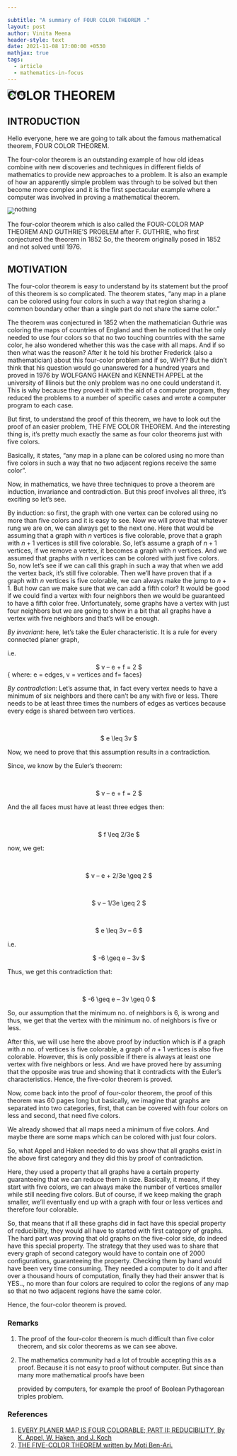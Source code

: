 ```yaml
---

subtitle: "A summary of FOUR COLOR THEOREM ."
layout: post
author: Vinita Meena
header-style: text
date: 2021-11-08 17:00:00 +0530
mathjax: true
tags:
  - article
  - mathematics-in-focus
---
```


<div>
  <img src="/blog/media/post/2021-11-08-four-color-theorem_img2.PNG" alt="four">
  <h1 style="margin-top: -20px"> COLOR THEOREM </h1>
</div>

## **INTRODUCTION**

Hello everyone, here we are going to talk about the famous mathematical theorem, FOUR COLOR THEOREM.  

The four-color theorem is an outstanding example of how old ideas combine with new discoveries and techniques in different fields of mathematics to provide new approaches to a problem. It is also an example of how an apparently simple problem was through to be solved but then become more complex and it is the first spectacular example where a computer was involved in proving a mathematical theorem.   


<div style="line-height:10px">
<img align = "center" src = "/blog/media/post/2021-11-08-four-color-theorem_img1.PNG" alt = "nothing">
</div>

The four-color theorem which is also called the FOUR-COLOR MAP THEOREM AND GUTHRIE’S PROBLEM after F. GUTHRIE, who first conjectured the theorem in 1852  So, the theorem originally posed in 1852 and not solved until 1976.  

## **MOTIVATION**

The four-color theorem is easy to understand by its statement but the proof of this theorem is so complicated. The theorem states, “any map in a plane can be colored using four colors in such a way that region sharing a common boundary other than a single part do not share the same color.”  

The theorem was conjectured in 1852 when the mathematician Guthrie was coloring the maps of countries of England and then he noticed that he only needed to use four colors so that no two touching countries with the same color, he also wondered whether this was the case with all maps. And if so then what was the reason? After it he told his brother Frederick (also a mathematician) about this four-color problem and if so, WHY? But he didn’t think that his question would go unanswered for a hundred years and proved in 1976 by WOLFGANG HAKEN and KENNETH APPEL at the university of Illinois but the only problem was no one could understand it. This is why because they proved it with the aid of a computer program, they reduced the problems to a number of specific cases and wrote a computer program to each case.   

But first, to understand the proof of this theorem, we have to look out the proof of an easier problem, THE FIVE COLOR THEOREM. And the interesting thing is, it’s pretty much exactly the same as four color theorems just with five colors.   

Basically, it states, “any map in a plane can be colored using no more than five colors in such a way that no two adjacent regions receive the same color”.  

Now, in mathematics, we have three techniques to prove a theorem are induction, invariance and contradiction. But this proof involves all three, it’s exciting so let’s see.   

By induction: so first, the graph with one vertex can be colored using no more than five colors and it is easy to see. Now we will prove that whatever rung we are on, we can always get to the next one. Here that would be assuming that a graph with $n$ vertices is five colorable, prove that a graph with $n + 1$ vertices is still five colorable. So, let’s assume a graph of $n + 1$ vertices, if we remove a vertex, it becomes a graph with $n$ vertices. And we assumed that graphs with $n$ vertices can be colored with just five colors. So, now let’s see if we can call this graph in such a way that when we add the vertex back, it’s still five colorable. Then we’ll have proven that if a graph with $n$ vertices is five colorable, we can always make the jump to $n + 1$. But how can we make sure that we can add a fifth color? It would be good if we could find a vertex with four neighbors then we would be guaranteed to have a fifth color free. Unfortunately, some graphs have a vertex with just four neighbors but we are going to show in a bit that all graphs have a vertex with five neighbors and that’s will be enough.   

*By invariant*: here, let’s take the Euler characteristic. It is a rule for every connected planer graph,  

i.e.                            <center> $ v – e + f = 2 $ </center>        { where: e = edges, v = vertices and f= faces}  

*By contradiction*: Let’s assume that, in fact every vertex needs to have a minimum of six neighbors and there can’t be any with five or less. There needs to be at least three times the numbers of edges as vertices because every edge is shared between two vertices.  

​                                 <center> $ e \leq 3v $ </center>                        

Now, we need to prove that this assumption results in a contradiction.  

Since, we know by the Euler’s theorem:  

​                        <center> $ v – e + f = 2  $ </center>                     

And the all faces must have at least three edges then:  

​                         <center> $      f \leq  2/3e    $ </center>

now, we get:  

​                        <center> $ v – e + 2/3e \geq 2 $ </center>

​                        <center> $    v – 1/3e \geq 2 $ </center>

​                        <center> $      e \leq 3v – 6 $ </center>

i.e.                 <center> $ -6 \geq e – 3v $ </center> 

 

Thus, we get this contradiction that:  

​                      <center> $  -6 \geq e – 3v \geq  0 $ </center>

So, our assumption that the minimum no. of neighbors is $6$, is wrong and thus, we get that the vertex with the minimum no. of neighbors is five or less.  

After this, we will use here the above proof by induction which is if a graph with $n$ no. of vertices is five colorable, a graph of $n + 1$ vertices is also five colorable. However, this is only possible if there is always at least one vertex with five neighbors or less. And we have proved here by assuming that the opposite was true and showing that it contradicts with the Euler’s characteristics. Hence, the five-color theorem is proved.   

Now, come back into the proof of four-color theorem, the proof of this theorem was $60$ pages long but basically, we imagine that graphs are separated into two categories, first, that can be covered with four colors on less and second, that need five colors.  

We already showed that all maps need a minimum of five colors. And maybe there are some maps which can be colored with just four colors.  

So, what Appel and Haken needed to do was show that all graphs exist in the above first category and they did this by proof of contradiction.  

Here, they used a property that all graphs have a certain property guaranteeing that we can reduce them in size. Basically, it means, if they start with five colors, we can always make the number of vertices smaller while still needing five colors. But of course, if we keep making the graph smaller, we’ll eventually end up with a graph with four or less vertices and therefore four colorable.  

So, that means that if all these graphs did in fact have this special property of reducibility, they would all have to started with first category of graphs. The hard part was proving that old graphs on the five-color side, do indeed have this special property. The strategy that they used was to share that every graph of second category would have to contain one of $2000$ configurations, guaranteeing the property. Checking them by hand would have been very time consuming. They needed a computer to do it and after over a thousand hours of computation, finally they had their answer that is YES.., no more than four colors are required to color the regions of any map so that no two adjacent regions have the same color.  

Hence, the four-color theorem is proved.  

### Remarks  

1. The proof of the four-color theorem is much difficult than five color theorem, and six color theorems as we can see above.  

2. The mathematics community had a lot of trouble accepting this as a proof. Because it is not easy to proof without computer. But since than many more mathematical proofs have been 

   provided by computers, for example the proof of Boolean Pythagorean triples problem.  

### References 

1. [EVERY PLANER MAP IS FOUR COLORABLE; PART II: REDUCIBILITY, By K. Appel, W. Haken, and J. Koch](https://drive.google.com/file/d/16sPURpm-9QwEro8VmL27MOYzvzPsSMlu/view)
2. [THE FIVE-COLOR THEOREM written by Moti Ben-Ari.](https://drive.google.com/file/d/16q6Q25OS_nb-Q1L8W2i4vJnz4a9ZvAZ2/view) 